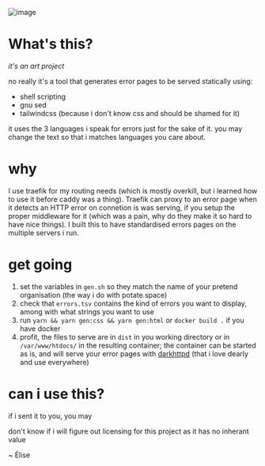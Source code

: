 
![image](https://user-images.githubusercontent.com/63193601/168284480-23912080-5c38-4987-84e5-560cf88ae38b.png)


# What's this?

_it's an art project_

no really it's a tool that generates error pages to be served statically using:

- shell scripting
- gnu sed
- tailwindcss (because i don't know css and should be shamed for it)

it uses the 3 languages i speak for errors just for the sake of it. you may change the text so that i matches languages you care about.

# why

I use traefik for my routing needs (which is mostly overkill, but i learned how to use it before caddy was a thing). Traefik can proxy to an error page when it detects an HTTP error on connetion is was serving, if you setup the proper middleware for it (which was a pain, why do they make it so hard to have nice things). I built this to have standardised errors pages on the multiple servers i run.

# get going

1. set the variables in `gen.sh` so they match the name of your pretend organisation (the way i do with potate.space)
2. check that `errors.tsv` contains the kind of errors you want to display, among with what strings you want to use
3. run `yarn && yarn gen:css && yarn gen:html` or `docker build .` if you have docker
4. profit, the files to serve are in `dist` in you working directory or in `/var/www/htdocs/` in the resulting container; the container can be started as is, and will serve your error pages with [darkhttpd](https://github.com/emikulic/darkhttpd) (that i love dearly and use everywhere)

# can i use this?

if i sent it to you, you may

don't know if i will figure out licensing for this project as it has no inherant value

~ Élise

